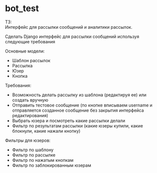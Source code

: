 # bot_test  

ТЗ:  
Интерфейс для рассылки сообщений и аналитики рассылок.  

Сделать Django интерфейс для рассылки сообщений используя следующие требования  

Основные модели:  
- Шаблон рассылок  
- Рассылка  
- Юзер  
- Кнопка  

Требования:  
- Возможность делать рассылку из шаблона (редактируя ее) или создать вручную  
- Отправить тестовое сообщение (по кнопке вписываем username и отправляется созданное сообщение без закрытия интерфейса редактирования)  
- Выбрать юзера и посмотреть какие рассылки делали  
- Фильтр по результатам рассылки (какие юзеры купили, какие блокнули, какие нажали кнопку)  

Фильтры для юзеров:  
- Фильтр по шаблону  
- Фильтр по рассылке  
- Фильтр по нажатым кнопкам  
- Фильтр по заблокированным юзерам  
